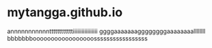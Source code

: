 # mytangga.github.io
annnnnnnnnnnttttttttttttiiiiiiiiiiiiiiiii ggggaaaaaaaggggggggaaaaaaaallllllll bbbbbbbooooooooooooooooosssssssssssssssss
